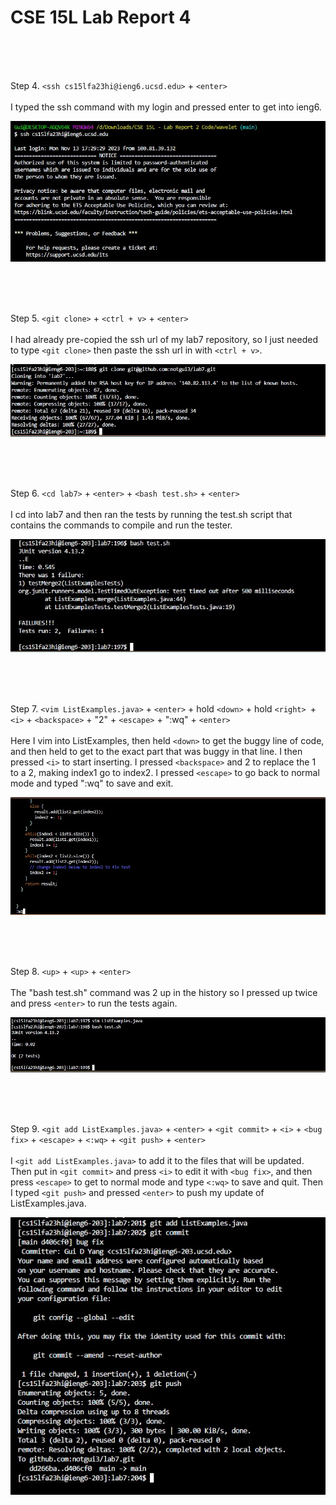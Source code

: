 # **CSE 15L Lab Report 4** 

<br>
<br>
<br>

Step 4. ```<ssh cs15lfa23hi@ieng6.ucsd.edu>``` + ```<enter>``` <br>
<br>
    I typed the ssh command with my login and pressed enter to get into ieng6.

![Image](step4.jpg)

<br>
<br>
<br>


Step 5. ```<git clone>``` + ```<ctrl + v>``` + ```<enter>``` <br>
<br>
    I had already pre-copied the ssh url of my lab7 repository, so I just needed to type ```<git clone>``` then paste the ssh url in with ```<ctrl + v>```.

![Image](step5.jpg)

<br>
<br>
<br>


Step 6. ```<cd lab7>``` + ```<enter>``` + ```<bash test.sh>``` + ```<enter>``` <br>
<br>
    I cd into lab7 and then ran the tests by running the test.sh script that contains the commands to compile and run the tester.



![Image](step6.jpg)

<br>
<br>
<br>


Step 7. ```<vim ListExamples.java>``` + ```<enter>``` + hold ```<down>``` + hold ```<right> ```+ ```<i>``` + ```<backspace>``` + "2" + ```<escape>``` + ":wq" + ```<enter>``` <br>
<br>
    Here I vim into ListExamples, then held ```<down>``` to get the buggy line of code, and then held <right> to get to the exact part that was buggy in that line.
    I then pressed ```<i>``` to start inserting. I pressed ```<backspace>``` and 2 to replace the 1 to a 2, making index1 go to index2.
    I pressed ```<escape>``` to go back to normal mode and typed ":wq" to save and exit.

![Image](step7.jpg)

<br>
<br>
<br>


Step 8. ```<up>``` + ```<up>``` + ```<enter>``` <br>
<br>
    The "bash test.sh" command was 2 up in the history so I pressed up twice and press ```<enter>``` to run the tests again.


![Image](step8.jpg)

<br>
<br>
<br>


Step 9. ```<git add ListExamples.java>``` + ```<enter>``` + ```<git commit>``` + ```<i>``` + ```<bug fix>``` + ```<escape>``` + ```<:wq>``` + ```<git push>``` + ```<enter>``` <br>
<br>
    I ```<git add ListExamples.java>``` to add it to the files that will be updated.
    Then put in ```<git commit>``` and press ```<i>``` to edit it with ```<bug fix>```, and then press ```<escape>``` to get to normal mode and type ```<:wq>``` to save and quit.
    Then I typed ```<git push>``` and pressed ```<enter>``` to push my update of ListExamples.java.



![Image](step9.jpg)



